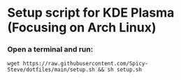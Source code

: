 # Setup script for KDE Plasma (Focusing on Arch Linux)

### Open a terminal and run:
`wget https://raw.githubusercontent.com/Spicy-Steve/dotfiles/main/setup.sh && sh setup.sh`
